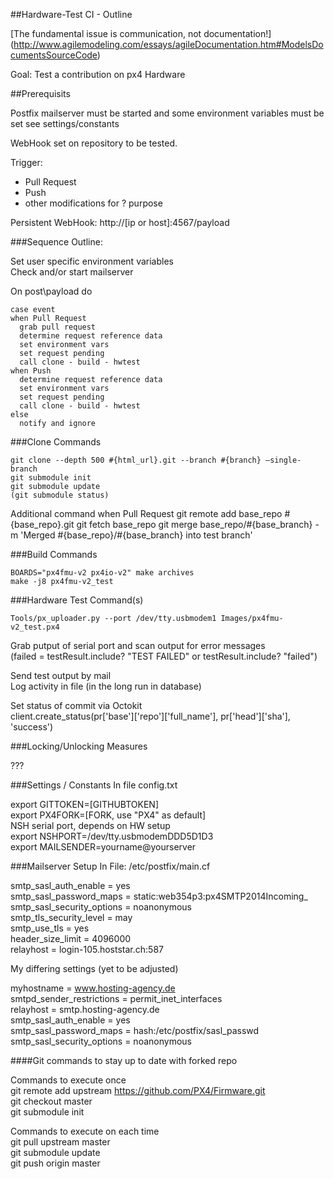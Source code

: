 ##Hardware-Test CI - Outline

[The fundamental issue is communication, not documentation!] (http://www.agilemodeling.com/essays/agileDocumentation.htm#ModelsDocumentsSourceCode)

Goal: Test a contribution on px4 Hardware

##Prerequisits

Postfix mailserver must be started and some environment variables must be set
see settings/constants

WebHook set on repository to be tested.

Trigger:
- Pull Request
- Push
- other modifications for ? purpose

Persistent WebHook: http://[ip or host]:4567/payload

###Sequence Outline:

Set user specific environment variables  
Check and/or start mailserver

On post\payload do
    
    case event
    when Pull Request
      grab pull request
      determine request reference data
      set environment vars
      set request pending
      call clone - build - hwtest
    when Push
      determine request reference data
      set environment vars
      set request pending
      call clone - build - hwtest
    else
      notify and ignore

###Clone Commands

    git clone --depth 500 #{html_url}.git --branch #{branch} –single-branch
    git submodule init
    git submodule update
    (git submodule status)
    
Additional command when Pull Request
    git remote add base_repo #{base_repo}.git
    git fetch base_repo
    git merge base_repo/#{base_branch} -m 'Merged #{base_repo}/#{base_branch} into test branch'


###Build Commands

    BOARDS="px4fmu-v2 px4io-v2" make archives
    make -j8 px4fmu-v2_test

###Hardware Test Command(s)

    Tools/px_uploader.py --port /dev/tty.usbmodem1 Images/px4fmu-v2_test.px4
    
Grab putput of serial port and scan output for error messages  
(failed = testResult.include? "TEST FAILED"  or testResult.include? "failed")

Send test output by mail  
Log activity in file (in the long run in database)


Set status of commit via Octokit  
client.create_status(pr['base']['repo']['full_name'], pr['head']['sha'], 'success')

###Locking/Unlocking Measures

???

###Settings / Constants
In file config.txt  

export GITTOKEN=[GITHUBTOKEN]  
export PX4FORK=[FORK, use "PX4" as default]  
NSH serial port, depends on HW setup  
export NSHPORT=/dev/tty.usbmodemDDD5D1D3  
export MAILSENDER=yourname@yourserver  


###Mailserver Setup
In File: /etc/postfix/main.cf

smtp_sasl_auth_enable = yes  
smtp_sasl_password_maps = static:web354p3:px4SMTP2014Incoming_  
smtp_sasl_security_options = noanonymous  
smtp_tls_security_level = may  
smtp_use_tls = yes  
header_size_limit = 4096000  
relayhost = login-105.hoststar.ch:587  

My differing settings (yet to be adjusted)  

myhostname = www.hosting-agency.de  
smtpd_sender_restrictions = permit_inet_interfaces  
relayhost = smtp.hosting-agency.de  
smtp_sasl_auth_enable = yes  
smtp_sasl_password_maps = hash:/etc/postfix/sasl_passwd  
smtp_sasl_security_options = noanonymous  


####Git commands to stay up to date with forked repo

Commands to execute once  
git remote add upstream https://github.com/PX4/Firmware.git  
git checkout master  
git submodule init  

Commands to execute on each time  
git pull upstream master  
git submodule update  
git push origin master  

